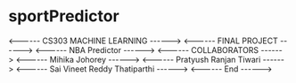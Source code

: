 # sportPredictor

<------ CS303 MACHINE LEARNING ------>
<------ FINAL PROJECT ------>
<------ NBA Predictor ------>
<------ COLLABORATORS ------>
<------ Mihika Johorey ------>
<------ Pratyush Ranjan Tiwari ------>
<------ Sai Vineet Reddy Thatiparthi ------>
<------ End ------>
